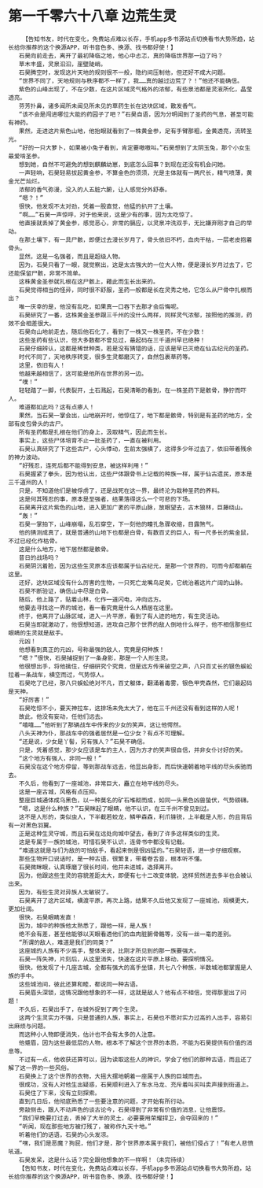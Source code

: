 # 第一千零六十八章 边荒生灵
        【告知书友，时代在变化，免费站点难以长存，手机app多书源站点切换看书大势所趋，站长给你推荐的这个换源APP，听书音色多、换源、找书都好使！】
       石昊向前走去，离开了最初降临之地，他心中忐忑，真的降临世界那一边了吗？
       草木丰盛，灵泉汩汩，崖壁陡峭。
       石昊腾空时，发现这片天地的规则很不一般，隐约间压制他，但还好不成大问题。
       “世界不同了，天地规则与秩序都不一样了，我……真的越过边荒了？！”他还不能确信。
       紫色的山峰出现了，不在少数，在这片区域灵气格外的浓郁，有些泉池都是灵液所化，晶莹透亮。
       芬芳扑鼻，诸多闻所未闻见所未见的草药生长在这块区域，散发香气。
       “该不会是闯进哪位大能的药园子了吧？”石昊自语，因为分明闻到了圣药的气息，甚至可能有神药。
       果然，走进这片紫色山地，他抬眼就看到了一株黄金参，足有手臂那粗，金黄透亮，流转圣光。
       “好的一只大萝卜，如果被小兔子看到，肯定要嗷嗷叫。”石昊想到了太阴玉兔，那个小女生最爱啃圣参。
       想到她，自然不可避免的想到麒麟幼崽，到底怎么回事？到现在还没有机会问她。
       一声轻响，石昊轻易拔起黄金参，不算金色的须须，光是主体就有一两尺长，精气喷薄，黄金光芒灿烂。
       浓郁的香气弥漫，没入的人五脏六腑，让人感觉分外舒泰。
       “嗯？！”
       很快，他发现不太对劲，凭着一股直觉，他猛的扒开了土壤。
       “啊……”石昊一声惊呼，对于他来说，这是少有的事，因为太吃惊了。
       他直接就丢掉了黄金参，感觉恶心，非常的膈应，以灵泉冲洗双手，无比嫌弃刚才自己的举动。
       在那土壤下，有一具尸骸，即便过去漫长岁月了，骨头依旧不朽，血肉干枯，一层老皮抱着骨头。
       显然，这是一名强者，而且是超级人物。
       因为，石昊只看了一眼，就觉察出，这是太古强大的一位大人物，便是漫长岁月过去了，它还能保留尸骸，非常不简单。
       这株黄金圣参就扎根在这尸骸上，藉此而生长出来的。
       石昊觉得相当的怪异，同时很不舒服，圣药一般都是长在灵秀之地，它怎么从尸骨中扎根而出？
       唯一庆幸的是，他没有乱吃，如果真一口吞下去那才会后悔呢。
       石昊研究了一番，这株黄金圣参跟三千州的没什么两样，同样灵气浓郁，按照他的推测，药效不会相差很大。
       石昊向山地前走去，随后他石化了，看到了一株又一株圣药，不在少数！
       这些圣药有些认识，但大多数都不曾见过，最起码在三千道州早已绝种！
       石昊仔细辨认，这都是稀世种类，若是没有猜错的话，应该是早已灭绝在仙古纪元的圣药。
       时代不同了，天地秩序转变，很多生灵都磨灭了，自然包裹草药等。
       这里，依旧有人！
       他越来越相信了，这可能是他所在世界的另一边。
       “噗！”
       轻轻踏了一脚，代表裂开，土石溅起，石昊清晰的看到，在一株圣药下是骸骨，狰狞而吓人。
       难道都如此吗？这有点瘆人！
       果然，当石昊一掌会出，山地崩开时，他惊住了，地下都是骸骨，特别是有圣药的地方，全部有皮包骨头的古尸。
       所有圣药都是扎根在他们的身上，汲取精气，因此而生长。
       事实上，这些尸体培育不止一批圣药了，一直在被利用。
       石昊认真研究了下这些古尸，心头悸动，生前太强横了，这得多少年过去了，依旧带着残余的神力波动。
       “好残忍，连死后都不能得到安息，被这样利用！”
       石昊握紧了拳头，因为他认出，这些尸体跟骨书上记载的种族一样，属于仙古遗民，原本是三千道州的人！
       只是，不知道他们是被俘虏了，还是战死在这一界，最终沦为栽种圣药的养料。
       这是何其残忍的事，原本是至强者，结果落得这么一个可悲的下场。
       石昊离开这片紫色的山地，进入更加广袤的平原山脉，放眼望去，古木狼林，巨藤绕山。
       “轰！”
       石昊一掌拍下，山峰崩塌，乱石穿空，下一刻他的瞳孔急骤收缩，目露煞气。
       他的猜测成真了，就是普通的山地下也都是白骨，有数百丈的巨人，有一尺多长的紫金鼠，不过已经化作枯骨。
       这是什么地方，地下居然都是骸骨。
       昔日的战场吗？
       石昊阴沉着脸，因为这些生灵原本应该都属于仙古纪元，是那一个世界的，可而今却都躺在这里。
       还好，这块区域没有什么厉害的生物，一只死亡龙嘴鸟足矣，它统治着这片广阔的山脉。
       石昊不断验证，确信山中尽是白骨。
       随后，他上路了，贴着山林，化作一道闪电，冲向远方。
       他要去寻找这一界的城池，看一看究竟是什么人栖居在这里。
       终于，他离开了山脉区域，进入一片平原，看到了有人迹的地方，有生灵活动。
       石昊当即就激动了，他很想知道，进攻自己那个世界的敌人倒地什么样子，他不相信那些红眼睛的生灵就是敌手。
       元凶！
       他想看到真正的元凶，号称最强的敌人，究竟是何种族！
       “嗯？”很快，石昊捕捉到了一条身影，那是一个人形生灵。
       他很想出手，将他擒住，仔细研究个究竟，但是远方传来破空之声，八只百丈长的银色蜈蚣拉着一条战车，横空而过，气势惊人。
       石昊吃了已经，那八只蜈蚣绝对不凡，百丈躯体，翻涌着毒雾，银色甲壳森然，它们最起码是天神。
       “好厉害！”
       石昊吃惊不小，要天神拉车，这排场未免太大了，他在三千州还没有看到这样的人呢！
       故此，他没有妄动，任他们远去。
       “嘻嘻……”他听到了那辆战车中传来的少女的笑声，这让他愕然。
       八头天神为仆，那战车中的强者居然是一位少女？有点不可理解。
       “还是说，少女是丫髻，另有强人？”石昊不确信。
       只是，凭着感觉，那少女应该是车的主人，因为方才的笑声很自信，并非女仆讨好的笑。
       “这个地方有强人，非同一般！”
       石昊没在这个地方停留，等到那战车远去，他显出身影，而后快速朝着地平线的尽头疾驰而去。
       不久后，他看到了一座城池，非常巨大，矗立在地平线的尽头。
       这是一座古城，风格有点压抑。
       整座巨城通体成乌黑色，以一种莫名的矿石堆砌而成，如同一头黑色凶兽蛰伏，气势磅礴。
       “嗯，这是什么种族？”石昊眯起了眼睛，他不认识，在三千州不曾见到过。
       这不是人形的，类似虫人，下半截若蛟龙，鳞甲森森，利爪锋锐，上半截是人形，的且背后有一对黑色羽翼。
       正是这种生灵守城，而且石昊在远处向城中望去，看到了许多这样类似的生灵。
       这是专属于一族的城池，可惜石昊不认识，连骨书中都没有记载。
       “难道这就是与们为敌的可怕敌手，看起来倒是很凶猛的。”石昊轻语，进一步仔细观察。
       那些生物开口说话时，是一种古语，很繁复，带着卷舌音，根本听不懂。
       石昊微眯眼，认真琢磨了很长时间，他并未进城，选择离开。
       因为，他跟这些生灵的容貌差距太大，即便有七十二改变体貌，这样贸然进去多半也会被认出来。
       因为，有些生灵对异族人太敏锐了。
       石昊离开了这片区域，横渡平原，再次上路，结果不久后他又发现了一座城池，规模更大，更加壮阔。
       很快，石昊眼睛发直！
       因为，城中的种族他太熟悉了，跟他一样，是人族！
       绝不会有差，甚至他能够以天眼看透他们的血肉脏腑骨骼等，没有一丝一毫的差别。
       “所谓的敌人，难道是我们的同类？”
       这座城的人族有不少高手，整体来说，比刚才所见到的那一族要强大。
       石昊一阵失神，片刻后，从这里消失，快速在这片平原上移动，要探明情况。
       很快，他发现了十几座古城，全都有强大的高手坐镇，共七八个种族，半数城池都掌握是人族的手中。
       这些城池间，彼此还算和睦，都说同一种古语。
       石昊眉头深锁，这情况跟他想象的不一样，这就是敌人？他有点不相信，觉得那里出了问题！
       不久后，石昊出手了，在城外捉到了两个生灵。
       这两个生灵实力不强，只是普通的人族，事实上，石昊也不愿对实力过高的人出手，容易引出麻烦与问题。
       而这种小人物即便消失，估计也不会有太多的人注意。
       他蹙眉，因为这些最低层的人物，根本不了解这个世界的本质，不能为石昊提供有价值的消息等。
       不过有一点，他收获还算可以，因为读取这些人的神识，学会了他们的那种古语，而且还了解了这一界的一些风俗。
       石昊换上了这个世界的衣物，大摇大摆地朝着一座属于人族的巨城而去。
       很成功，没有人对他生出疑惑，石昊顺利进入了车水马龙、充斥着叫买叫卖声接到街道上。
       石昊住了下来，没有立刻探索。
       直到几日后，他彻底熟悉了一些要注意的问题，才开始有所行动。
       旁敲侧击，跟人不动声色的谈古论今，石昊得到了非常有价值的消息，让他震惊。
       “我们早晚要打过去，丢掉了大半的灵土，必要要用荣耀捍卫，会夺回来的！”
       “听闻，现在那些地方被打残了，被称作九天十地。”
       听着他们的话语，石昊的心头发凉。
       “嘿，我们是恶魔？狗屁，他们才是，那个世界原本属于我们，被他们侵占了！”有老人悲愤吼道。
       石昊发呆，这是什么话？完全跟他想象的不一样啊！（未完待续）
       【告知书友，时代在变化，免费站点难以长存，手机app多书源站点切换看书大势所趋，站长给你推荐的这个换源APP，听书音色多、换源、找书都好使！】
